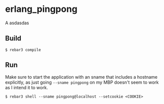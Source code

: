 erlang_pingpong
=====

A asdasdas

Build
-----

    $ rebar3 compile

Run
---

Make sure to start the application with an sname that includes a hostname 
explicitly, as just going `--sname pingpong` on my MBP doesn't seem to work as 
I intend it to work.

    $ rebar3 shell --sname pingpong@localhost --setcookie <COOKIE>

